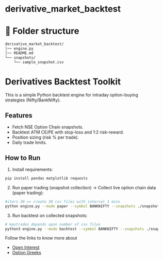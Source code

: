 # derivative_market_backtest

# 📂 Folder structure
```markdown
derivative_market_backtest/
│── engine.py
│── README.md
└── snapshots/
    └── sample_snapshot.csv
```

# Derivatives Backtest Toolkit

This is a simple Python backtest engine for intraday option-buying strategies (Nifty/BankNifty).

## Features
- Fetch NSE Option Chain snapshots.
- Backtest ATM CE/PE with stop-loss and 1:2 risk-reward.
- Position sizing (risk % per trade).
- Daily trade limits.

## How to Run

1. Install requirements:
```bash
pip install pandas matplotlib requests
```

2. Run paper trading (snapshot collection) -> Collect live option chain data (paper trading):
```bash
#iters 30 => create 30 csv files with interval 1 mins
python engine.py --mode paper --symbol BANKNIFTY --snapshots ./snapshots --pollsec 60 --iters 30 
```

3. Run backtest on collected snapshots:
```bash
# maxtrades depends upon number of csv files
python3 engine.py --mode backtest --symbol BANKNIFTY --snapshots ./snapshots --side AUTO --sl 0.30 --rr 2.0 --riskpct 0.02 --maxtrades 30
```

Follow the links to know more about 
- [Open Interest](https://github.com/sangramnayak1/derivative_market_backtest/blob/master/OPEN_INTEREST.md)
- [Option Greeks](https://github.com/sangramnayak1/derivative_market_backtest/blob/master/OPTION_GREEKS.md)
